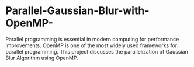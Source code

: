 # Parallel-Gaussian-Blur-with-OpenMP-
Parallel programming is essential in modern computing for performance  improvements. OpenMP is one of the most widely used frameworks for  parallel programming. This project discusses the parallelization of Gaussian  Blur Algorithm using OpenMP.  

